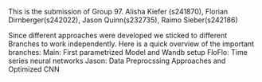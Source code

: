This is the submission of Group 97. 
Alisha Kiefer (s241870), Florian Dirnberger(s242022), Jason Quinn(s232735), Raimo Sieber(s242186)

Since different approaches were developed we sticked to different Branches to work independently. 
Here is a quick overview of the important branches:
Main: First parametrized Model and Wandb setup 
FloFlo: Time series neural networks 
Jason: Data Preprocssing Approaches and Optimized CNN 


